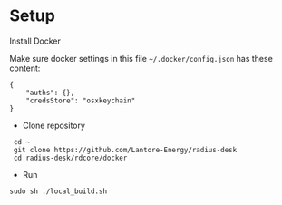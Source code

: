 # Setup
 Install Docker

 Make sure docker settings in this file `~/.docker/config.json` has these content:
```
{
	"auths": {},
	"credsStore": "osxkeychain"
}
```

* Clone repository
```
 cd ~
 git clone https://github.com/Lantore-Energy/radius-desk
 cd radius-desk/rdcore/docker
```

- Run 
```
sudo sh ./local_build.sh
```
